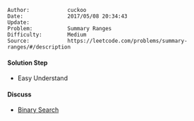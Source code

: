 
    Author:            cuckoo
    Date:              2017/05/08 20:34:43
    Update:            
    Problem:           Summary Ranges
    Difficulty:        Medium
    Source:            https://leetcode.com/problems/summary-ranges/#/description

#### Solution Step
 - Easy Understand

#### Discuss
 - [Binary Search](https://discuss.leetcode.com/topic/37436/my-java-0ms-not-always-luckily-you-are-here-your-runtime-beats-97-90-of-java-submissions)
